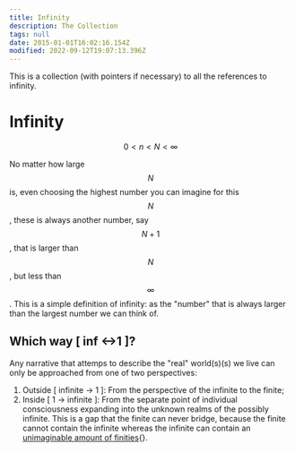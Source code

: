 ```yaml
---
title: Infinity
description: The Collection
tags: null
date: 2015-01-01T16:02:16.154Z
modified: 2022-09-12T19:07:13.396Z
---
```


This is a collection (with pointers if necessary) to all the references to infinity.

# Infinity

$$ 0 < n < N < \infty $$

No matter how large $$ N $$ is, even choosing the highest number you can imagine for this $$ N $$, these is always another number, say $$ N+1 $$, that is larger than $$ N $$, but less than $$\infty$$. This is a simple definition of infinity: as the "number" that is always larger than the largest number we can think of.

## Which way [ inf <->1 ]?

Any narrative that attemps to describe the "real" world(s)(s) we live can only be approached from one of two perspectives:

1. Outside [ infinite -> 1 ]:
   From the perspective of the infinite to the finite;
2. Inside [ 1 -> infinite ]:
   From the separate point of individual consciousness expanding into the unknown realms of the possibly infinite.
   This is a gap that the finite can never bridge, because the finite cannot contain the infinite whereas the infinite can contain an [unimaginable amount of finities](infinity.html){}.
